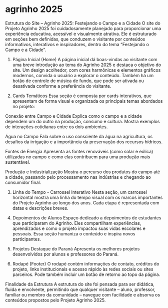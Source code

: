# agrinho 2025
Estrutura do Site – Agrinho 2025: Festejando o Campo e a Cidade
O site do Projeto Agrinho 2025 foi cuidadosamente planejado para proporcionar uma experiência educativa, acessível e visualmente atrativa. Ele é estruturado em seções bem definidas, que conduzem o visitante por conteúdos informativos, interativos e inspiradores, dentro do tema “Festejando o Campo e a Cidade”.
 1. Página Inicial (Home)
A página inicial dá boas-vindas ao visitante com uma breve introdução ao tema do Agrinho 2025 e destaca o objetivo do site. Um design acolhedor, com cores harmônicas e elementos gráficos modernos, convida o usuário a explorar o conteúdo. Também há um botão de controle de música de fundo, que pode ser ativada ou desativada conforme a preferência do visitante.

2. Cards Temáticos
Essa seção é composta por cards interativos, que apresentam de forma visual e organizada os principais temas abordados no projeto:

Conexão entre Campo e Cidade
Explica como o campo e a cidade dependem um do outro na produção, consumo e cultura. Mostra exemplos de interações cotidianas entre os dois ambientes.

Água no Campo
Fala sobre o uso consciente da água na agricultura, os desafios da irrigação e a importância da preservação dos recursos hídricos.

Fontes de Energia
Apresenta as fontes renováveis (como solar e eólica) utilizadas no campo e como elas contribuem para uma produção mais sustentável.

Produção e Industrialização
Mostra o percurso dos produtos do campo até a cidade, passando pelo processamento nas indústrias e chegando ao consumidor final.

3. Linha do Tempo - Carrossel Interativo
Nesta seção, um carrossel horizontal mostra uma linha do tempo visual com os marcos importantes do Projeto Agrinho ao longo dos anos. Cada etapa é representada com  datas e descrições breves.

4. Depoimentos de Alunos
Espaço dedicado a depoimentos de estudantes que participaram do Agrinho. Eles compartilham experiências, aprendizados e como o projeto impactou suas vidas escolares e pessoais. Essa seção humaniza o conteúdo e inspira novos participantes.

 5. Projetos Destaque do Paraná
Apresenta os melhores projetos desenvolvidos por alunos e professores do Paraná.

6. Rodapé (Footer)
O rodapé contém informações de contato, créditos do projeto, links institucionais e acesso rápido às redes sociais ou sites parceiros. Pode também incluir um botão de retorno ao topo da página.

Finalidade da Estrutura
A estrutura do site foi pensada para ser didática, fluida e envolvente, permitindo que qualquer visitante – aluno, professor, familiar ou membro da comunidade – navegue com facilidade e absorva os conteúdos propostos pelo Projeto Agrinho 2025.
